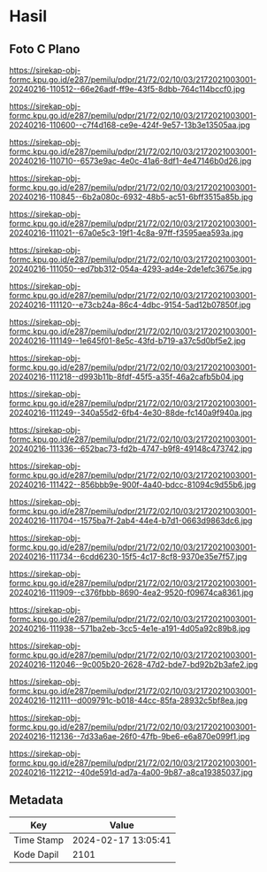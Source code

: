 # Hasil

## Foto C Plano

https://sirekap-obj-formc.kpu.go.id/e287/pemilu/pdpr/21/72/02/10/03/2172021003001-20240216-110512--66e26adf-ff9e-43f5-8dbb-764c114bccf0.jpg

https://sirekap-obj-formc.kpu.go.id/e287/pemilu/pdpr/21/72/02/10/03/2172021003001-20240216-110600--c7f4d168-ce9e-424f-9e57-13b3e13505aa.jpg

https://sirekap-obj-formc.kpu.go.id/e287/pemilu/pdpr/21/72/02/10/03/2172021003001-20240216-110710--6573e9ac-4e0c-41a6-8df1-4e47146b0d26.jpg

https://sirekap-obj-formc.kpu.go.id/e287/pemilu/pdpr/21/72/02/10/03/2172021003001-20240216-110845--6b2a080c-6932-48b5-ac51-6bff3515a85b.jpg

https://sirekap-obj-formc.kpu.go.id/e287/pemilu/pdpr/21/72/02/10/03/2172021003001-20240216-111021--67a0e5c3-19f1-4c8a-97ff-f3595aea593a.jpg

https://sirekap-obj-formc.kpu.go.id/e287/pemilu/pdpr/21/72/02/10/03/2172021003001-20240216-111050--ed7bb312-054a-4293-ad4e-2de1efc3675e.jpg

https://sirekap-obj-formc.kpu.go.id/e287/pemilu/pdpr/21/72/02/10/03/2172021003001-20240216-111120--e73cb24a-86c4-4dbc-9154-5ad12b07850f.jpg

https://sirekap-obj-formc.kpu.go.id/e287/pemilu/pdpr/21/72/02/10/03/2172021003001-20240216-111149--1e645f01-8e5c-43fd-b719-a37c5d0bf5e2.jpg

https://sirekap-obj-formc.kpu.go.id/e287/pemilu/pdpr/21/72/02/10/03/2172021003001-20240216-111218--d993b11b-8fdf-45f5-a35f-46a2cafb5b04.jpg

https://sirekap-obj-formc.kpu.go.id/e287/pemilu/pdpr/21/72/02/10/03/2172021003001-20240216-111249--340a55d2-6fb4-4e30-88de-fc140a9f940a.jpg

https://sirekap-obj-formc.kpu.go.id/e287/pemilu/pdpr/21/72/02/10/03/2172021003001-20240216-111336--652bac73-fd2b-4747-b9f8-49148c473742.jpg

https://sirekap-obj-formc.kpu.go.id/e287/pemilu/pdpr/21/72/02/10/03/2172021003001-20240216-111422--856bbb9e-900f-4a40-bdcc-81094c9d55b6.jpg

https://sirekap-obj-formc.kpu.go.id/e287/pemilu/pdpr/21/72/02/10/03/2172021003001-20240216-111704--1575ba7f-2ab4-44e4-b7d1-0663d9863dc6.jpg

https://sirekap-obj-formc.kpu.go.id/e287/pemilu/pdpr/21/72/02/10/03/2172021003001-20240216-111734--6cdd6230-15f5-4c17-8cf8-9370e35e7f57.jpg

https://sirekap-obj-formc.kpu.go.id/e287/pemilu/pdpr/21/72/02/10/03/2172021003001-20240216-111909--c376fbbb-8690-4ea2-9520-f09674ca8361.jpg

https://sirekap-obj-formc.kpu.go.id/e287/pemilu/pdpr/21/72/02/10/03/2172021003001-20240216-111938--571ba2eb-3cc5-4e1e-a191-4d05a92c89b8.jpg

https://sirekap-obj-formc.kpu.go.id/e287/pemilu/pdpr/21/72/02/10/03/2172021003001-20240216-112046--9c005b20-2628-47d2-bde7-bd92b2b3afe2.jpg

https://sirekap-obj-formc.kpu.go.id/e287/pemilu/pdpr/21/72/02/10/03/2172021003001-20240216-112111--d009791c-b018-44cc-85fa-28932c5bf8ea.jpg

https://sirekap-obj-formc.kpu.go.id/e287/pemilu/pdpr/21/72/02/10/03/2172021003001-20240216-112136--7d33a6ae-26f0-47fb-9be6-e6a870e099f1.jpg

https://sirekap-obj-formc.kpu.go.id/e287/pemilu/pdpr/21/72/02/10/03/2172021003001-20240216-112212--40de591d-ad7a-4a00-9b87-a8ca19385037.jpg


## Metadata

| Key        | Value               |
| ---------- | ------------------- |
| Time Stamp | 2024-02-17 13:05:41 |
| Kode Dapil | 2101                |



